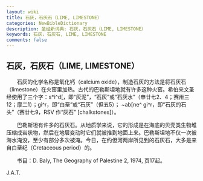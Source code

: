 ```yaml
---
layout: wiki
title: 石灰，石灰石（LIME, LIMESTONE）
categories: NewBibleDictionary
description: 圣经新词典: 石灰，石灰石（LIME, LIMESTONE）
keywords: 石灰，石灰石, LIME, LIMESTONE
comments: false
---
```


## 石灰，石灰石（LIME, LIMESTONE）

　　石灰的化学名称是氧化钙（calcium oxide），制造石灰的方法是将石灰石（limestone）在火窑里加热。古代的巴勒斯坦地就有许多这种火窑。希伯来文圣经使用了三个字：s*i^d[，即“灰泥”，“石灰”或“石灰水”（申廿七2、4；赛卅三12；摩二1）；gi^r，即“白垩”或“石灰”（但五5）； ~ab[ne^ gi^r，即“石灰的石头”（赛廿七9，RSV 作“灰石” [chalkstones]）。

　　巴勒斯坦有许多的石灰石。从地质学来说，它的形成是在海底的贝壳类生物堆压缩成岩状物，然后在地层变动时它们就被推到地面上来。巴勒斯坦地不仅一次被海水淹没，至少有部分多次被淹。今日，在约但河两岸所见到的石灰石，大多是来自白垩纪（Cretaceous period）的。

　　书目：D. Baly, The Geography of Palestine 2, 1974, 页17起。

J.A.T.








